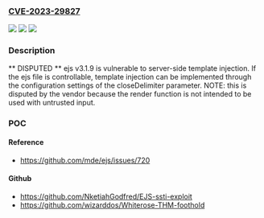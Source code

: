 ### [CVE-2023-29827](https://cve.mitre.org/cgi-bin/cvename.cgi?name=CVE-2023-29827)
![](https://img.shields.io/static/v1?label=Product&message=n%2Fa&color=blue)
![](https://img.shields.io/static/v1?label=Version&message=n%2Fa&color=blue)
![](https://img.shields.io/static/v1?label=Vulnerability&message=n%2Fa&color=brighgreen)

### Description

** DISPUTED ** ejs v3.1.9 is vulnerable to server-side template injection. If the ejs file is controllable, template injection can be implemented through the configuration settings of the closeDelimiter parameter. NOTE: this is disputed by the vendor because the render function is not intended to be used with untrusted input.

### POC

#### Reference
- https://github.com/mde/ejs/issues/720

#### Github
- https://github.com/NketiahGodfred/EJS-ssti-exploit
- https://github.com/wizarddos/Whiterose-THM-foothold

